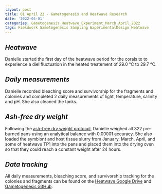 ```yaml
---
layout: post
title: 01 April 22 - Gametogenesis and Heatwave Research
date: '2022-04-01'
categories: Gametogenesis_Heatwave_Experiment_March_April_2022
tags: Fieldwork Gametogenesis Sampling ExperimentalDesign Heatwave
---
```


## *Heatwave*
Danielle started the first day of the heatwave period for the corals to to experience a diel fluctuation in the heated treatement of 29.0 °C to 29.7 °C. 

## *Daily measurements*
Danielle recorded bleaching score and survivorship for the fragments and colonies  and completed 2 daily measurements of light, temperature, salinity and pH. She also cleaned the tanks.

## *Ash-free dry weight*
Following the [ash-free dry weight protocol](https://github.com/urol-e5/protocols/blob/master/2020-01-01-Ash-Free-Dry-Weight-Protocol.md), Danielle weighed all 322 pre-burned pans using an analytical balance with 0.00001 accuracy. She also loaded the symbiont and host tissue slurry from January, March, April, and some of heatwave TP1 into the pans and placed them into the drying oven so that they could reach a constant weight after 24 hours.

## *Data tracking*
All daily measurements, bleaching score, and survivorship tracking for the colonies and fragments can be found on the [Heatwave Google Drive](https://drive.google.com/drive/u/0/folders/1f0I4fi72gqcFtxoOj08j3n1DRL2GLVKw) and [Gametogenesis GitHub](https://github.com/daniellembecker/Gametogenesis). 


